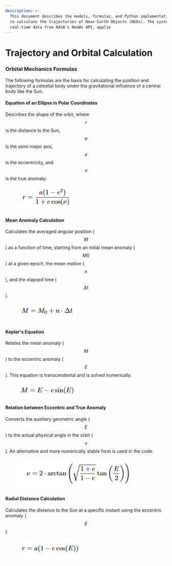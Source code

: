 ```yaml
---
description: >-
  This document describes the models, formulas, and Python implementation used
  to calculate the trajectories of Near-Earth Objects (NEOs). The system fetches
  real-time data from NASA's NeoWs API, applie
---
```


# Trajectory and Orbital Calculation

### Orbital Mechanics Formulas

The following formulas are the basis for calculating the position and trajectory of a celestial body under the gravitational influence of a central body like the Sun.

#### Equation of an Ellipse in Polar Coordinates

Describes the shape of the orbit, where $$r$$ is the distance to the Sun, $$a$$ is the semi-major axis, $$e$$ is the eccentricity, and $$ν$$ is the true anomaly.

<figure><img src="../.gitbook/assets/image (4).png" alt=""><figcaption></figcaption></figure>

#### Mean Anomaly Calculation

Calculates the averaged angular position ($$M$$) as a function of time, starting from an initial mean anomaly ($$M0​$$) at a given epoch, the mean motion ($$n$$), and the elapsed time ($$Δt$$).

<figure><img src="../.gitbook/assets/image (2) (1).png" alt=""><figcaption></figcaption></figure>

#### Kepler's Equation

Relates the mean anomaly ($$M$$) to the eccentric anomaly ($$E$$). This equation is transcendental and is solved numerically.

<figure><img src="../.gitbook/assets/image (3) (1).png" alt=""><figcaption></figcaption></figure>

#### Relation between Eccentric and True Anomaly

Converts the auxiliary geometric angle ($$E$$) to the actual physical angle in the orbit ($$ν$$). An alternative and more numerically stable form is used in the code.

<figure><img src="../.gitbook/assets/image (4) (1).png" alt=""><figcaption></figcaption></figure>

#### Radial Distance Calculation

Calculates the distance to the Sun at a specific instant using the eccentric anomaly ($$E$$).

<figure><img src="../.gitbook/assets/image (5).png" alt=""><figcaption></figcaption></figure>
